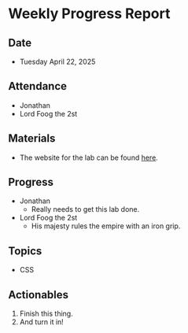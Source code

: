 # Weekly Progress Report
## Date
* Tuesday April 22, 2025
## Attendance
* Jonathan
* Lord Foog the 2st
## Materials
- The website for the lab can be found [here](https://github.com/j2renteriaUCSD/sp25-cse110-lab3).
## Progress
* Jonathan
  * Really needs to get this lab done.
* Lord Foog the 2st
  * His majesty rules the empire with an iron grip.
## Topics
* CSS
## Actionables
1. Finish this thing.
2. And turn it in!